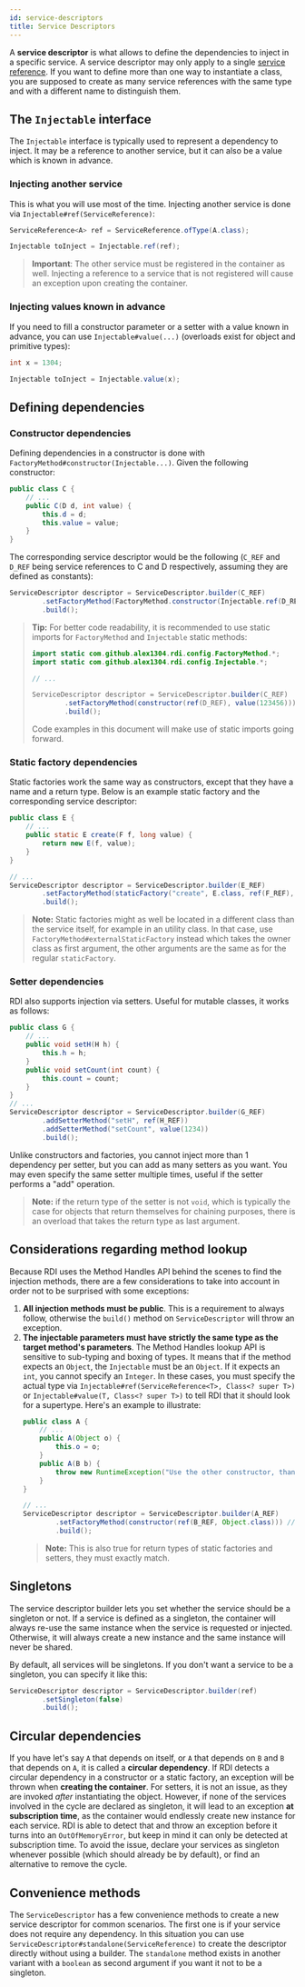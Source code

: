 ```yaml
---
id: service-descriptors
title: Service Descriptors
---
```


A **service descriptor** is what allows to define the dependencies to inject in a specific service. A service descriptor may only apply to a single [service reference](service-references.md). If you want to define more than one way to instantiate a class, you are supposed to create as many service references with the same type and with a different name to distinguish them.

## The `Injectable` interface

The `Injectable` interface is typically used to represent a dependency to inject. It may be a reference to another service, but it can also be a value which is known in advance.

### Injecting another service

This is what you will use most of the time. Injecting another service is done via `Injectable#ref(ServiceReference)`:
```java
ServiceReference<A> ref = ServiceReference.ofType(A.class);

Injectable toInject = Injectable.ref(ref);
```

> **Important**: The other service must be registered in the container as well. Injecting a reference to a service that is not registered will cause an exception upon creating the container.

### Injecting values known in advance

If you need to fill a constructor parameter or a setter with a value known in advance, you can use `Injectable#value(...)` (overloads exist for object and primitive types):
```java
int x = 1304;

Injectable toInject = Injectable.value(x);
```

## Defining dependencies
### Constructor dependencies

Defining dependencies in a constructor is done with `FactoryMethod#constructor(Injectable...)`. Given the following constructor:
```java
public class C {
    // ...
    public C(D d, int value) {
        this.d = d;
        this.value = value;
    }
}
```
The corresponding service descriptor would be the following (`C_REF` and `D_REF` being service references to C and D respectively, assuming they are defined as constants):
```java
ServiceDescriptor descriptor = ServiceDescriptor.builder(C_REF)
        .setFactoryMethod(FactoryMethod.constructor(Injectable.ref(D_REF), Injectable.value(123456)))
        .build();
```

> **Tip:** For better code readability, it is recommended to use static imports for `FactoryMethod` and `Injectable` static methods:
> ```java
> import static com.github.alex1304.rdi.config.FactoryMethod.*;
> import static com.github.alex1304.rdi.config.Injectable.*;
>
> // ...
>
> ServiceDescriptor descriptor = ServiceDescriptor.builder(C_REF)
>         .setFactoryMethod(constructor(ref(D_REF), value(123456)))
>         .build();
> ```
> Code examples in this document will make use of static imports going forward.

### Static factory dependencies

Static factories work the same way as constructors, except that they have a name and a return type. Below is an example static factory and the corresponding service descriptor:

```java
public class E {
    // ...
    public static E create(F f, long value) {
        return new E(f, value);
    }
}

// ...
ServiceDescriptor descriptor = ServiceDescriptor.builder(E_REF)
        .setFactoryMethod(staticFactory("create", E.class, ref(F_REF), value(1200L)))
        .build();
```

> **Note:** Static factories might as well be located in a different class than the service itself, for example in an utility class. In that case, use `FactoryMethod#externalStaticFactory` instead which takes the owner class as first argument, the other arguments are the same as for the regular `staticFactory`.

### Setter dependencies

RDI also supports injection via setters. Useful for mutable classes, it works as follows:

```java
public class G {
    // ...
    public void setH(H h) {
        this.h = h;
    }
    public void setCount(int count) {
        this.count = count;
    }
}
// ...
ServiceDescriptor descriptor = ServiceDescriptor.builder(G_REF)
        .addSetterMethod("setH", ref(H_REF))
        .addSetterMethod("setCount", value(1234))
        .build();
```

Unlike constructors and factories, you cannot inject more than 1 dependency per setter, but you can add as many setters as you want. You may even specify the same setter multiple times, useful if the setter performs a "add" operation.
> **Note:** if the return type of the setter is not `void`, which is typically the case for objects that return themselves for chaining purposes, there is an overload that takes the return type as last argument.

## Considerations regarding method lookup

Because RDI uses the Method Handles API behind the scenes to find the injection methods, there are a few considerations to take into account in order not to be surprised with some exceptions:

1. **All injection methods must be public**. This is a requirement to always follow, otherwise the `build()` method on `ServiceDescriptor` will throw an exception.
2. **The injectable parameters must have strictly the same type as the target method's parameters**. The Method Handles lookup API is sensitive to sub-typing and boxing of types. It means that if the method expects an `Object`, the `Injectable` must be an `Object`. If it expects an `int`, you cannot specify an `Integer`. In these cases, you must specify the actual type via `Injectable#ref(ServiceReference<T>, Class<? super T>)` or `Injectable#value(T, Class<? super T>)` to tell RDI that it should look for a supertype. Here's an example to illustrate:
    ```java
    public class A {
        // ...
        public A(Object o) {
            this.o = o;
        }
        public A(B b) {
            throw new RuntimeException("Use the other constructor, thanks");
        }
    }

    // ...
    ServiceDescriptor descriptor = ServiceDescriptor.builder(A_REF)
            .setFactoryMethod(constructor(ref(B_REF, Object.class))) // Add Object.class to specify that you want the first constructor and not the second
            .build();
    ```
    > **Note:** This is also true for return types of static factories and setters, they must exactly match.

## Singletons

The service descriptor builder lets you set whether the service should be a singleton or not. If a service is defined as a singleton, the container will always re-use the same instance when the service is requested or injected. Otherwise, it will always create a new instance and the same instance will never be shared.

By default, all services will be singletons. If you don't want a service to be a singleton, you can specify it like this:

```java
ServiceDescriptor descriptor = ServiceDescriptor.builder(ref)
        .setSingleton(false)
        .build();
```

## Circular dependencies

If you have let's say `A` that depends on itself, or `A` that depends on `B` and `B` that depends on `A`, it is called a **circular dependency**. If RDI detects a circular dependency in a constructor or a static factory, an exception will be thrown when **creating the container**. For setters, it is not an issue, as they are invoked *after* instantiating the object. However, if none of the services involved in the cycle are declared as singleton, it will lead to an exception **at subscription time**, as the container would endlessly create new instance for each service. RDI is able to detect that and throw an exception before it turns into an `OutOfMemoryError`, but keep in mind it can only be detected at subscription time. To avoid the issue, declare your services as singleton whenever possible (which should already be by default), or find an alternative to remove the cycle.

## Convenience methods

The `ServiceDescriptor` has a few convenience methods to create a new service descriptor for common scenarios. The first one is if your service does not require any dependency. In this situation you can use `ServiceDescriptor#standalone(ServiceReference)` to create the descriptor directly without using a builder. The `standalone` method exists in another variant with a `boolean` as second argument if you want it not to be a singleton.
